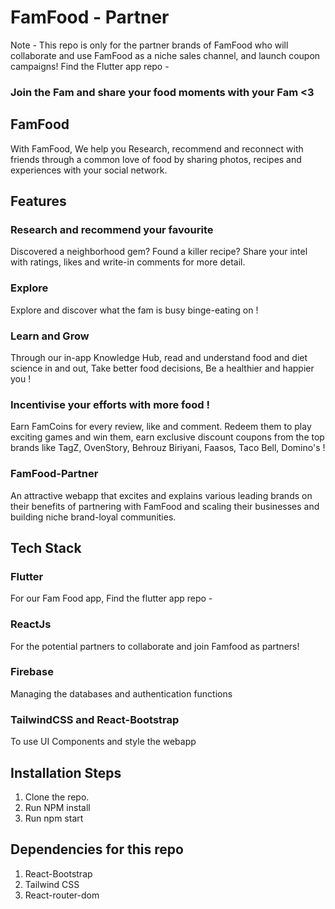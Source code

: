 # FamFood - Partner

Note - This repo is only for the partner brands of FamFood who will collaborate and use FamFood as a niche sales channel, and launch coupon campaigns! Find the Flutter app repo - 

### Join the Fam and share your food moments with your Fam <3 

## FamFood 

With FamFood, We help you Research, recommend and reconnect with friends through a common love of food by sharing photos, recipes and experiences with your social network. 


## Features 

### Research and recommend your favourite

Discovered a neighborhood gem? Found a killer recipe? Share your intel with ratings, likes and write-in comments for more detail.

### Explore 

Explore and discover what the fam is busy binge-eating on ! 

### Learn and Grow 

Through our in-app Knowledge Hub, read and understand food and diet science in and out, Take better food decisions, Be a healthier and happier you ! 

### Incentivise your efforts with more food ! 

Earn FamCoins for every review, like and comment. Redeem them to play exciting games and win them, earn exclusive discount coupons from the top brands like TagZ, OvenStory, Behrouz Biriyani, Faasos, Taco Bell, Domino's ! 

### FamFood-Partner

An attractive webapp that excites and explains various leading brands on their benefits of partnering with FamFood and scaling their businesses and building niche brand-loyal communities. 

## Tech Stack 

### Flutter
For our Fam Food app, Find the flutter app repo - 

### ReactJs
For the potential partners to collaborate and join Famfood as partners!

### Firebase

Managing the databases and authentication functions

### TailwindCSS and React-Bootstrap

To use UI Components and style the webapp


## Installation Steps

1. Clone the repo.
2. Run NPM install
3. Run npm start

## Dependencies for this repo

1. React-Bootstrap
2. Tailwind CSS
3. React-router-dom






